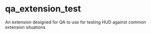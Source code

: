 # qa_extension_test
An extension designed for QA to use for testing HUD against common extension situations 
